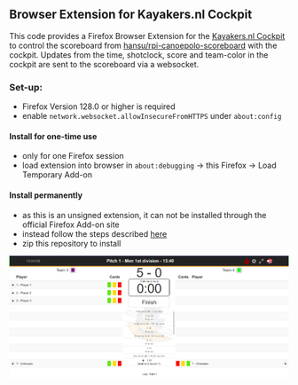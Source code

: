 ## Browser Extension for Kayakers.nl Cockpit

This code provides a Firefox Browser Extension for the [Kayakers.nl Cockpit](https://cpt.kayakers.nl/cockpit) to control the scoreboard from [hansu/rpi-canoepolo-scoreboard](https://github.com/hansu/rpi-canoepolo-scoreboard) with the cockpit.
Updates from the time, shotclock, score and team-color in the cockpit are sent to the scoreboard via a websocket.

### Set-up:

- Firefox Version 128.0 or higher is required
- enable `network.websocket.allowInsecureFromHTTPS` under `about:config`

#### Install for one-time use

- only for one Firefox session
- load extension into browser in `about:debugging` &rarr; this Firefox &rarr; Load Temporary Add-on

#### Install permanently

- as this is an unsigned extension, it can not be installed through the official Firefox Add-on site
- instead follow the steps described [here](https://support.mozilla.org/en-US/kb/add-on-signing-in-firefox?as=u&utm_source=inproduct#w_what-are-my-options-if-i-want-to-use-an-unsigned-add-on-advanced-users)
- zip this repository to install

![alt text](ReadMeImage.png)
